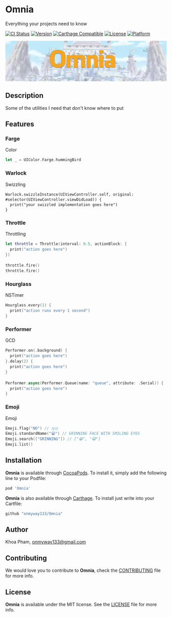 # Omnia

Everything your projects need to know

[![CI Status](http://img.shields.io/travis/onmyway133/Omnia.svg?style=flat)](https://travis-ci.org/onmyway133/Omnia)
[![Version](https://img.shields.io/cocoapods/v/Omnia.svg?style=flat)](http://cocoadocs.org/docsets/Omnia)
[![Carthage Compatible](https://img.shields.io/badge/Carthage-compatible-4BC51D.svg?style=flat)](https://github.com/Carthage/Carthage)
[![License](https://img.shields.io/cocoapods/l/Omnia.svg?style=flat)](http://cocoadocs.org/docsets/Omnia)
[![Platform](https://img.shields.io/cocoapods/p/Omnia.svg?style=flat)](http://cocoadocs.org/docsets/Omnia)

![](Screenshots/Banner.png)

## Description

Some of the utilities I need that don't know where to put

## Features

### Farge
Color

```swift
let _ = UIColor.Farge.hummingBird
```

### Warlock
Swizzling

```
Warlock.swizzleInstance(UIViewController.self, original: #selector(UIViewController.viewDidLoad)) {
  print("your swizzled implementation goes here")
}
```

### Throttle
Throttling

```swift
let throttle = Throttle(interval: 0.5, actionBlock: {
  print("action goes here")
})

throttle.fire()
throttle.fire()
```

### Hourglass
NSTimer

```swift
Hourglass.every(1) {
  print("action runs every 1 second")
}
```

### Performer
GCD

```swift
Performer.on(.background) {
  print("action goes here")
}.delay(2) {
  print("action goes here")          
}

Performer.async(Performer.Queue(name: "queue", attribute: .Serial)) {
  print("action goes here")
}
```

### Emoji
Emoji

```swift
Emoji.flag("NO") // 🇳🇴
Emoji.standardName("😁") // GRINNING FACE WITH SMILING EYES
Emoji.search(["GRINNING"]) // ["😁", "😸"]
Emoji.list()
```

## Installation

**Omnia** is available through [CocoaPods](http://cocoapods.org). To install
it, simply add the following line to your Podfile:

```ruby
pod 'Omnia'
```

**Omnia** is also available through [Carthage](https://github.com/Carthage/Carthage).
To install just write into your Cartfile:

```ruby
github "onmyway133/Omnia"
```

## Author

Khoa Pham, onmyway133@gmail.com

## Contributing

We would love you to contribute to **Omnia**, check the [CONTRIBUTING](https://github.com/onmyway133/Omnia/blob/master/CONTRIBUTING.md) file for more info.

## License

**Omnia** is available under the MIT license. See the [LICENSE](https://github.com/onmyway133/Omnia/blob/master/LICENSE.md) file for more info.
